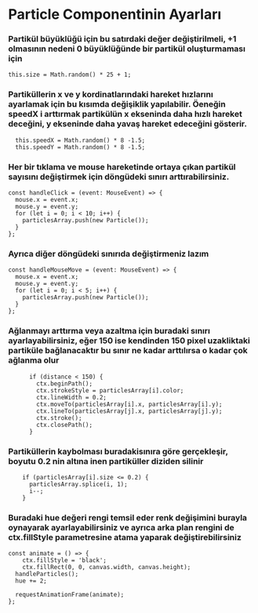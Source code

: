 # Particle Componentinin Ayarları      
### Partikül büyüklüğü için bu satırdaki değer değiştirilmeli, +1 olmasının nedeni 0 büyüklüğünde bir partikül oluşturmaması için
    this.size = Math.random() * 25 + 1;

### Partiküllerin x ve y kordinatlarındaki hareket hızlarını ayarlamak için bu kısımda değişiklik yapılabilir. Öeneğin speedX i arttırmak partikülün x ekseninda daha hızlı hareket deceğini, y ekseninde daha yavaş hareket edeceğini gösterir.
      this.speedX = Math.random() * 8 -1.5;
      this.speedY = Math.random() * 8 -1.5;


### Her bir tıklama ve mouse hareketinde ortaya çıkan partikül sayısını değiştirmek için döngüdeki sınırı arttırabilirsiniz.
    const handleClick = (event: MouseEvent) => {
      mouse.x = event.x;
      mouse.y = event.y;
      for (let i = 0; i < 10; i++) {
        particlesArray.push(new Particle());
      }
    };
### Ayrıca diğer döngüdeki sınırıda değiştirmeniz lazım

    const handleMouseMove = (event: MouseEvent) => {
      mouse.x = event.x;
      mouse.y = event.y;
      for (let i = 0; i < 5; i++) {
        particlesArray.push(new Particle());
      }
    };


### Ağlanmayı arttırma veya azaltma için buradaki sınırı ayarlayabilirsiniz, eğer 150 ise kendinden 150 pixel uzakliktaki partiküle bağlanacaktır bu sınır ne kadar arttılırsa o kadar çok ağlanma olur

          if (distance < 150) {
            ctx.beginPath();
            ctx.strokeStyle = particlesArray[i].color;
            ctx.lineWidth = 0.2;
            ctx.moveTo(particlesArray[i].x, particlesArray[i].y);
            ctx.lineTo(particlesArray[j].x, particlesArray[j].y);
            ctx.stroke();
            ctx.closePath();
          }

### Partiküllerin kaybolması buradakisınıra göre gerçekleşir, boyutu 0.2 nin altına inen partiküller diziden silinir
        if (particlesArray[i].size <= 0.2) {
          particlesArray.splice(i, 1);
          i--;
        }

### Buradaki hue değeri rengi temsil eder renk değişimini burayla oynayarak ayarlayabilirsiniz ve ayrıca arka plan rengini de ctx.fillStyle parametresine atama yaparak değiştirebilirsiniz

    const animate = () => {
        ctx.fillStyle = 'black';
        ctx.fillRect(0, 0, canvas.width, canvas.height);
      handleParticles();
      hue += 2;

      requestAnimationFrame(animate);
    };
